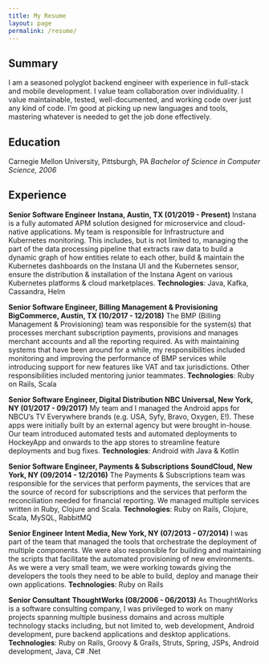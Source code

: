 ```yaml
---
title: My Resume
layout: page
permalink: /resume/
---
```


## Summary

I am a seasoned polyglot backend engineer with experience in full-stack and mobile development. I value team collaboration over individuality. I value maintainable, tested, well-documented, and working code over just any kind of code. I’m good at picking up new languages and tools, mastering whatever is needed to get the job done effectively.

## Education

Carnegie Mellon University, Pittsburgh, PA
*Bachelor of Science in Computer Science, 2006*

## Experience

**Senior Software Engineer**
**Instana, Austin, TX (01/2019 - Present)**
Instana is a fully automated APM solution designed for microservice and cloud-native applications. My team is responsible for Infrastructure and Kubernetes monitoring. This includes, but is not limited to, managing the part of the data processing pipeline that extracts raw data to build a dynamic graph of how entities relate to each other, build & maintain the Kubernetes dashboards on the Instana UI and the Kubernetes sensor, ensure the distribution & installation of the Instana Agent on various Kubernetes platforms & cloud marketplaces.
**Technologies**: Java, Kafka, Cassandra, Helm

**Senior Software Engineer, Billing Management & Provisioning**
**BigCommerce, Austin, TX (10/2017 - 12/2018)**
The BMP (Billing Management & Provisioning) team was responsible for the system(s) that processes merchant subscription payments, provisions and manages merchant accounts and all the reporting required. As with maintaining systems that have been around for a while, my responsibilities included monitoring and improving the performance of BMP services while introducing support for new features like VAT and tax jurisdictions. Other responsibilities included mentoring junior teammates.
**Technologies**: Ruby on Rails, Scala

**Senior Software Engineer, Digital Distribution**
**NBC Universal, New York, NY (01/2017 - 09/2017)**
My team and I managed the Android apps for NBCU’s TV Everywhere brands (e.g. USA, Syfy, Bravo, Oxygen, E!). These apps were initially built by an external agency but were brought in-house. Our team introduced automated tests and automated deployments to HockeyApp and onwards to the app stores to streamline feature deployments and bug fixes.
**Technologies**: Android with Java & Kotlin

**Senior Software Engineer, Payments & Subscriptions**
**SoundCloud, New York, NY (09/2014 - 12/2016)**
The Payments & Subscriptions team was responsible for the services that perform payments, the services that are the source of record for subscriptions and the services that perform the reconciliation needed for financial reporting. We managed multiple services written in Ruby, Clojure and Scala.
**Technologies**: Ruby on Rails, Clojure, Scala, MySQL, RabbitMQ

**Senior Engineer**
**Intent Media, New York, NY (07/2013 - 07/2014)**
I was part of the team that managed the tools that orchestrate the deployment of multiple components. We were also responsible for building and maintaining the scripts that facilitate the automated provisioning of new environments. As we were a very small team, we were working towards giving the developers the tools they need to be able to build, deploy and manage their own applications.
**Technologies**: Ruby on Rails

**Senior Consultant**
**ThoughtWorks (08/2006 - 06/2013)**
As ThoughtWorks is a software consulting company, I was privileged to work on many projects spanning multiple business domains and across multiple technology stacks including, but not limited to, web development, Android development, pure backend applications and desktop applications.
**Technologies**: Ruby on Rails, Groovy & Grails, Struts, Spring, JSPs, Android development, Java, C# .Net

